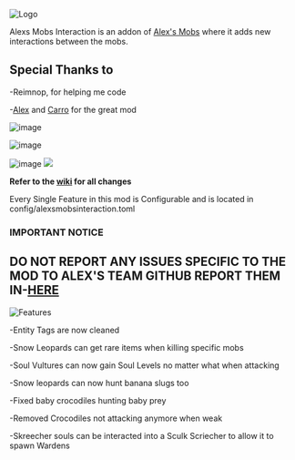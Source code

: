 ![Logo](https://cdn.modrinth.com/data/cached_images/6063e1c3b7649027c1c46294d7ce77ead8fee3e9.png)


Alexs Mobs Interaction is an addon of [Alex's Mobs](https://modrinth.com/mod/alexs-mobs) where
it adds new interactions between the mobs.



Special Thanks to
-
-Reimnop, for helping me code

-[Alex](whttps://modrinth.com/user/AlexModGuy) and [Carro](whttps://modrinth.com/user/Carro1001) for the great mod


![image](https://media.forgecdn.net/attachments/description/975640/description_b7f3bb56-4f4e-4587-b3b2-57973964a02a.png)

![image](https://media.forgecdn.net/attachments/description/975640/description_7a2987d5-66c6-4658-aace-399896d57de9.png)

![image](https://media.forgecdn.net/attachments/description/975640/description_ec9f55db-3bb9-4cd0-916e-4251bd76ee8b.png)
[<img src="https://cdn.discordapp.com/attachments/1005771556875685910/1212057436119244830/Untitled-1.png?ex=65f07373&is=65ddfe73&hm=b1eecf4b88e7a3c4b52e9b4432e3b8033b3dd36532d5562bc1268b34682c11b8&">](https://discord.gg/S9kUFsmw2f)



**Refer to the [wiki](https://github.com/CrimsonCrips/AlexsMobsInteraction/wiki) for all changes**

Every Single Feature in this mod is Configurable and is located in config/alexsmobsinteraction.toml


### IMPORTANT NOTICE

##  DO NOT REPORT ANY ISSUES SPECIFIC TO THE MOD TO ALEX'S TEAM GITHUB REPORT THEM IN-[HERE](https://github.com/CrimsonCrips/AlexsMobsInteraction/issues)



![Features](https://cdn.discordapp.com/attachments/1113796208335527998/1167314412521148498/Features.png?ex=65fd04c3&is=65ea8fc3&hm=cd56322149a554cffcf5c8a72b1b2c237acd35a82f6417271f754a6e2e468a4d&)


-Entity Tags are now cleaned

-Snow Leopards can get rare items when killing specific mobs

-Soul Vultures can now gain Soul Levels no matter what when attacking

-Snow leopards can now hunt banana slugs too

-Fixed baby crocodiles hunting baby prey

-Removed Crocodiles not attacking anymore when weak

-Skreecher souls can be interacted into a Sculk Scriecher to allow it to spawn Wardens